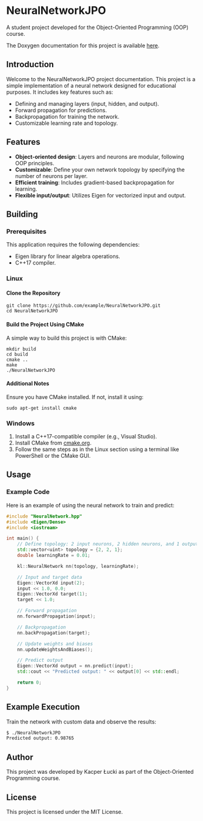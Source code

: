 # NeuralNetworkJPO

A student project developed for the Object-Oriented Programming (OOP) course.

The Doxygen documentation for this project is available [here](#).

## Introduction

Welcome to the NeuralNetworkJPO project documentation. This project is a simple implementation of a neural network designed for educational purposes. It includes key features such as:
- Defining and managing layers (input, hidden, and output).
- Forward propagation for predictions.
- Backpropagation for training the network.
- Customizable learning rate and topology.

## Features
- **Object-oriented design**: Layers and neurons are modular, following OOP principles.
- **Customizable**: Define your own network topology by specifying the number of neurons per layer.
- **Efficient training**: Includes gradient-based backpropagation for learning.
- **Flexible input/output**: Utilizes Eigen for vectorized input and output.

## Building

### Prerequisites

This application requires the following dependencies:
- Eigen library for linear algebra operations.
- C++17 compiler.

### Linux

#### Clone the Repository

    git clone https://github.com/example/NeuralNetworkJPO.git
    cd NeuralNetworkJPO

#### Build the Project Using CMake

A simple way to build this project is with CMake:

    mkdir build
    cd build
    cmake ..
    make
    ./NeuralNetworkJPO

#### Additional Notes

Ensure you have CMake installed. If not, install it using:

    sudo apt-get install cmake

### Windows

1. Install a C++17-compatible compiler (e.g., Visual Studio).
2. Install CMake from [cmake.org](https://cmake.org/).
3. Follow the same steps as in the Linux section using a terminal like PowerShell or the CMake GUI.

## Usage

### Example Code

Here is an example of using the neural network to train and predict:

```cpp
#include "NeuralNetwork.hpp"
#include <Eigen/Dense>
#include <iostream>

int main() {
    // Define topology: 2 input neurons, 2 hidden neurons, and 1 output neuron
    std::vector<uint> topology = {2, 2, 1};
    double learningRate = 0.01;

    kl::NeuralNetwork nn(topology, learningRate);

    // Input and target data
    Eigen::VectorXd input(2);
    input << 1.0, 0.0;
    Eigen::VectorXd target(1);
    target << 1.0;

    // Forward propagation
    nn.forwardPropagation(input);

    // Backpropagation
    nn.backPropagation(target);

    // Update weights and biases
    nn.updateWeightsAndBiases();

    // Predict output
    Eigen::VectorXd output = nn.predict(input);
    std::cout << "Predicted output: " << output[0] << std::endl;

    return 0;
}
```

## Example Execution

Train the network with custom data and observe the results:

```bash
$ ./NeuralNetworkJPO
Predicted output: 0.98765
```

## Author

This project was developed by Kacper Łucki as part of the Object-Oriented Programming course.

## License

This project is licensed under the MIT License.
